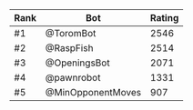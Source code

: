 Rank|Bot|Rating
---|---|---
#1|@ToromBot|2546
#2|@RaspFish|2514
#3|@OpeningsBot|2071
#4|@pawnrobot|1331
#5|@MinOpponentMoves|907
